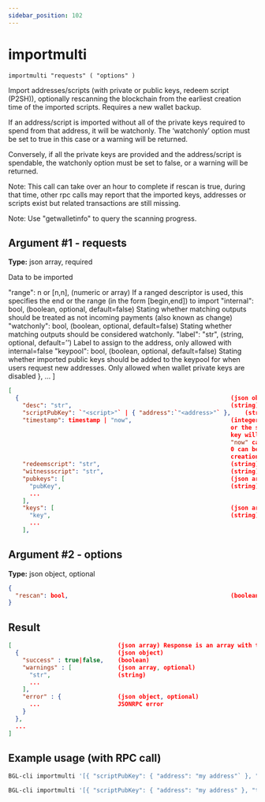 ```yaml
---
sidebar_position: 102
---
```


# importmulti

`importmulti "requests" ( "options" )`

Import addresses/scripts (with private or public keys, redeem script (P2SH)), optionally rescanning the blockchain from the earliest creation time of the imported scripts. Requires a new wallet backup.

If an address/script is imported without all of the private keys required to spend from that address, it will be watchonly. The ‘watchonly’ option must be set to true in this case or a warning will be returned.

Conversely, if all the private keys are provided and the address/script is spendable, the watchonly option must be set to false, or a warning will be returned.

Note: This call can take over an hour to complete if rescan is true, during that time, other rpc calls may report that the imported keys, addresses or scripts exist but related transactions are still missing.

Note: Use "getwalletinfo" to query the scanning progress.

## Argument #1 - requests

**Type:** json array, required

Data to be imported

"range": n or \[n,n\], (numeric or array) If a ranged descriptor is used, this specifies the end or the range (in the form \[begin,end\]) to import "internal": bool, (boolean, optional, default=false) Stating whether matching outputs should be treated as not incoming payments (also known as change) "watchonly": bool, (boolean, optional, default=false) Stating whether matching outputs should be considered watchonly. "label": "str", (string, optional, default=’’) Label to assign to the address, only allowed with internal=false "keypool": bool, (boolean, optional, default=false) Stating whether imported public keys should be added to the keypool for when users request new addresses. Only allowed when wallet private keys are disabled }, … \]

```json
[
  {                                                            (json object)
    "desc": "str",                                             (string) Descriptor to import. If using descriptor, do not also provide address/scriptPubKey, scripts, or pubkeys
    "scriptPubKey": `"<script>"` | { "address":`"<address>"` },    (string / json, required) Type of scriptPubKey (string for script, json for address). Should not be provided if using a descriptor
    "timestamp": timestamp | "now",                            (integer / string, required) Creation time of the key expressed in UNIX epoch time,
                                                               or the string "now" to substitute the current synced blockchain time. The timestamp of the oldest
                                                               key will determine how far back blockchain rescans need to begin for missing wallet transactions.
                                                               "now" can be specified to bypass scanning, for keys which are known to never have been used, and
                                                               0 can be specified to scan the entire blockchain. Blocks up to 2 hours before the earliest key
                                                               creation time of all keys being imported by the importmulti call will be scanned.
    "redeemscript": "str",                                     (string) Allowed only if the scriptPubKey is a P2SH or P2SH-P2WSH address/scriptPubKey
    "witnessscript": "str",                                    (string) Allowed only if the scriptPubKey is a P2SH-P2WSH or P2WSH address/scriptPubKey
    "pubkeys": [                                               (json array, optional, default=empty array) Array of strings giving pubkeys to import. They must occur in P2PKH or P2WPKH scripts. They are not required when the private key is also provided (see the "keys" argument).
      "pubKey",                                                (string)
      ...
    ],
    "keys": [                                                  (json array, optional, default=empty array) Array of strings giving private keys to import. The corresponding public keys must occur in the output or redeemscript.
      "key",                                                   (string)
      ...
    ],
```

## Argument #2 - options

**Type:** json object, optional

```json
{
  "rescan": bool,                                              (boolean, optional, default=true) Stating if should rescan the blockchain after all imports
}
```

## Result

```json
[                              (json array) Response is an array with the same size as the input that has the execution result
  {                            (json object)
    "success" : true|false,    (boolean)
    "warnings" : [             (json array, optional)
      "str",                   (string)
      ...
    ],
    "error" : {                (json object, optional)
      ...                      JSONRPC error
    }
  },
  ...
]
```

## Example usage (with RPC call)

```sh
BGL-cli importmulti '[{ "scriptPubKey": { "address": "my address"` }, "timestamp":1455191478 }, { "scriptPubKey": { "address": `my 2nd address` }, "label": "example 2", "timestamp": 1455191480 }]'
```

```sh
BGL-cli importmulti '[{ "scriptPubKey": { "address": "my address" }, "timestamp":1455191478 }]' '{ "rescan": false}'
```
